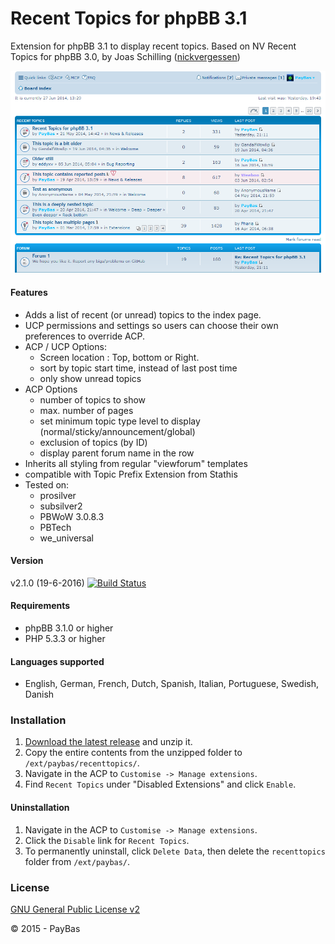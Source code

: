 Recent Topics for phpBB 3.1
============

Extension for phpBB 3.1 to display recent topics.
Based on NV Recent Topics for phpBB 3.0, by Joas Schilling ([nickvergessen](https://github.com/nickvergessen))

![Screenshot](screenshot.png)

#### Features
- Adds a list of recent (or unread) topics to the index page.
- UCP permissions and settings so users can choose their own preferences to override ACP.
- ACP / UCP Options:
  - Screen location : Top, bottom or Right.
  - sort by topic start time, instead of last post time
  - only show unread topics
- ACP Options  
  - number of topics to show
  - max. number of pages
  - set minimum topic type level to display (normal/sticky/announcement/global)
  - exclusion of topics (by ID)
  - display parent forum name in the row
- Inherits all styling from regular "viewforum" templates
- compatible with Topic Prefix Extension from Stathis
- Tested on:
  - prosilver
  - subsilver2
  - PBWoW 3.0.8.3
  - PBTech
  - we_universal

#### Version
v2.1.0 (19-6-2016)
[![Build Status](https://api.travis-ci.org/Sajaki/RecentTopics.svg)](https://travis-ci.org/Sajaki/RecentTopics)

#### Requirements
- phpBB 3.1.0 or higher
- PHP 5.3.3 or higher

#### Languages supported
- English, German, French, Dutch, Spanish, Italian, Portuguese, Swedish, Danish       
  
### Installation
1. [Download the latest release](https://github.com/sajaki/RecentTopics/releases) and unzip it.
2. Copy the entire contents from the unzipped folder to `/ext/paybas/recenttopics/`.
3. Navigate in the ACP to `Customise -> Manage extensions`.
4. Find `Recent Topics` under "Disabled Extensions" and click `Enable`.

#### Uninstallation
1. Navigate in the ACP to `Customise -> Manage extensions`.
2. Click the `Disable` link for `Recent Topics`.
3. To permanently uninstall, click `Delete Data`, then delete the `recenttopics` folder from `/ext/paybas/`.

### License
[GNU General Public License v2](http://opensource.org/licenses/GPL-2.0)

© 2015 - PayBas
